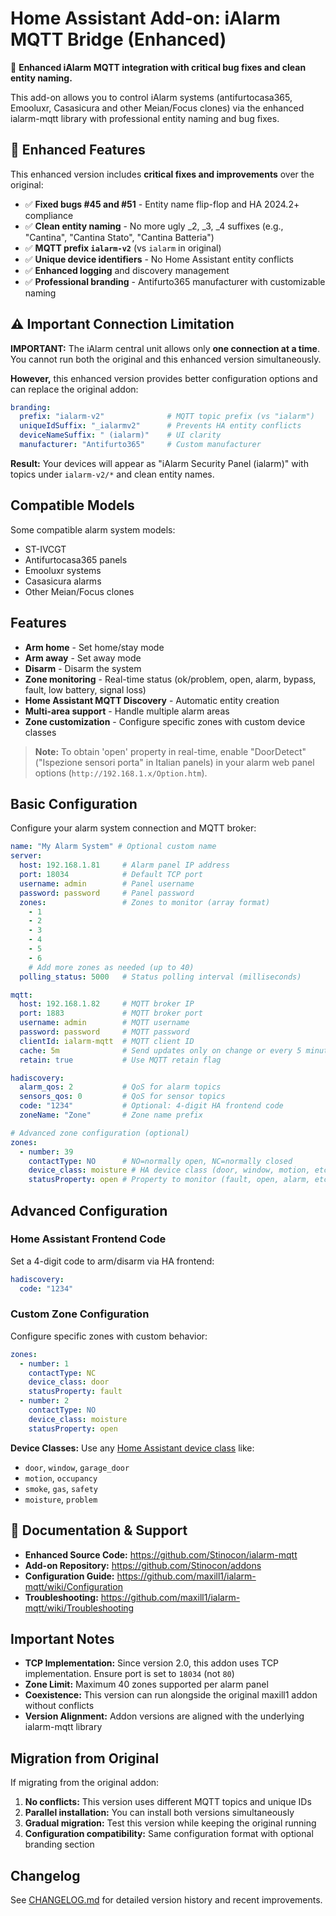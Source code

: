 # Home Assistant Add-on: iAlarm MQTT Bridge (Enhanced)

🚀 **Enhanced iAlarm MQTT integration with critical bug fixes and clean entity naming.**

This add-on allows you to control iAlarm systems (antifurtocasa365, Emooluxr, Casasicura and other Meian/Focus clones) via the enhanced ialarm-mqtt library with professional entity naming and bug fixes.

## 🔧 Enhanced Features

This enhanced version includes **critical fixes and improvements** over the original:

- ✅ **Fixed bugs #45 and #51** - Entity name flip-flop and HA 2024.2+ compliance
- ✅ **Clean entity naming** - No more ugly _2, _3, _4 suffixes (e.g., "Cantina", "Cantina Stato", "Cantina Batteria")
- ✅ **MQTT prefix `ialarm-v2`** (vs `ialarm` in original)
- ✅ **Unique device identifiers** - No Home Assistant entity conflicts
- ✅ **Enhanced logging** and discovery management
- ✅ **Professional branding** - Antifurto365 manufacturer with customizable naming

## ⚠️ Important Connection Limitation

**IMPORTANT:** The iAlarm central unit allows only **one connection at a time**. You cannot run both the original and this enhanced version simultaneously.

**However,** this enhanced version provides better configuration options and can replace the original addon:

```yaml
branding:
  prefix: "ialarm-v2"              # MQTT topic prefix (vs "ialarm")
  uniqueIdSuffix: "_ialarmv2"      # Prevents HA entity conflicts  
  deviceNameSuffix: " (ialarm)"    # UI clarity
  manufacturer: "Antifurto365"     # Custom manufacturer
```

**Result:** Your devices will appear as "iAlarm Security Panel (ialarm)" with topics under `ialarm-v2/*` and clean entity names.

## Compatible Models

Some compatible alarm system models:
* ST-IVCGT
* Antifurtocasa365 panels
* Emooluxr systems
* Casasicura alarms
* Other Meian/Focus clones

## Features

* **Arm home** - Set home/stay mode
* **Arm away** - Set away mode  
* **Disarm** - Disarm the system
* **Zone monitoring** - Real-time status (ok/problem, open, alarm, bypass, fault, low battery, signal loss)
* **Home Assistant MQTT Discovery** - Automatic entity creation
* **Multi-area support** - Handle multiple alarm areas
* **Zone customization** - Configure specific zones with custom device classes

> **Note:** To obtain 'open' property in real-time, enable "DoorDetect" ("Ispezione sensori porta" in Italian panels) in your alarm web panel options (`http://192.168.1.x/Option.htm`).

## Basic Configuration

Configure your alarm system connection and MQTT broker:

```yaml
name: "My Alarm System" # Optional custom name
server:
  host: 192.168.1.81     # Alarm panel IP address
  port: 18034            # Default TCP port
  username: admin        # Panel username
  password: password     # Panel password
  zones:                 # Zones to monitor (array format)
    - 1
    - 2
    - 3
    - 4
    - 5
    - 6
    # Add more zones as needed (up to 40)
  polling_status: 5000   # Status polling interval (milliseconds)

mqtt:
  host: 192.168.1.82     # MQTT broker IP
  port: 1883             # MQTT broker port
  username: admin        # MQTT username
  password: password     # MQTT password
  clientId: ialarm-mqtt  # MQTT client ID
  cache: 5m              # Send updates only on change or every 5 minutes
  retain: true           # Use MQTT retain flag

hadiscovery:
  alarm_qos: 2           # QoS for alarm topics
  sensors_qos: 0         # QoS for sensor topics
  code: "1234"           # Optional: 4-digit HA frontend code
  zoneName: "Zone"       # Zone name prefix

# Advanced zone configuration (optional)
zones:
  - number: 39
    contactType: NO      # NO=normally open, NC=normally closed
    device_class: moisture # HA device class (door, window, motion, etc.)
    statusProperty: open # Property to monitor (fault, open, alarm, etc.)
```

## Advanced Configuration

### Home Assistant Frontend Code

Set a 4-digit code to arm/disarm via HA frontend:

```yaml
hadiscovery:
  code: "1234"
```

### Custom Zone Configuration

Configure specific zones with custom behavior:

```yaml
zones:
  - number: 1
    contactType: NC
    device_class: door
    statusProperty: fault
  - number: 2
    contactType: NO
    device_class: moisture
    statusProperty: open
```

**Device Classes:** Use any [Home Assistant device class](https://www.home-assistant.io/integrations/binary_sensor/#device-class) like:
- `door`, `window`, `garage_door`
- `motion`, `occupancy`
- `smoke`, `gas`, `safety`
- `moisture`, `problem`

## 🔗 Documentation & Support

- **Enhanced Source Code:** https://github.com/Stinocon/ialarm-mqtt
- **Add-on Repository:** https://github.com/Stinocon/addons
- **Configuration Guide:** https://github.com/maxill1/ialarm-mqtt/wiki/Configuration
- **Troubleshooting:** https://github.com/maxill1/ialarm-mqtt/wiki/Troubleshooting

## Important Notes

- **TCP Implementation:** Since version 2.0, this addon uses TCP implementation. Ensure port is set to `18034` (not `80`)
- **Zone Limit:** Maximum 40 zones supported per alarm panel
- **Coexistence:** This version can run alongside the original maxill1 addon without conflicts
- **Version Alignment:** Addon versions are aligned with the underlying ialarm-mqtt library

## Migration from Original

If migrating from the original addon:

1. **No conflicts:** This version uses different MQTT topics and unique IDs
2. **Parallel installation:** You can install both versions simultaneously
3. **Gradual migration:** Test this version while keeping the original running
4. **Configuration compatibility:** Same configuration format with optional branding section

## Changelog

See [CHANGELOG.md](CHANGELOG.md) for detailed version history and recent improvements.